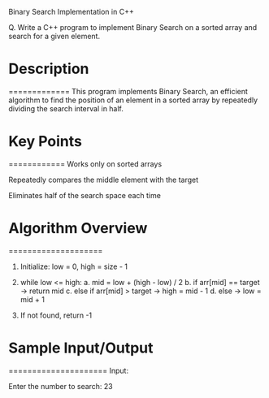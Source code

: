 Binary Search Implementation in C++

Q. Write a C++ program to implement Binary Search on a sorted array and search for a given element.



# Description
=============
This program implements Binary Search, an efficient algorithm to find the position of an element in a sorted array by repeatedly dividing the search interval in half.



# Key Points
============
Works only on sorted arrays

Repeatedly compares the middle element with the target

Eliminates half of the search space each time



# Algorithm Overview
====================
1. Initialize: low = 0, high = size - 1

2. while low <= high:
   a. mid = low + (high - low) / 2
   b. if arr[mid] == target → return mid
   c. else if arr[mid] > target → high = mid - 1
   d. else → low = mid + 1

3. If not found, return -1



# Sample Input/Output
=====================
Input:

Enter the number to search: 23
